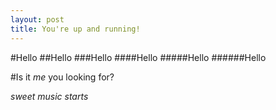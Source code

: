 ```yaml
---
layout: post
title: You're up and running!
---
```


#Hello
##Hello
###Hello
####Hello
#####Hello
######Hello

#Is it _me_ you looking for?

*sweet music starts*
